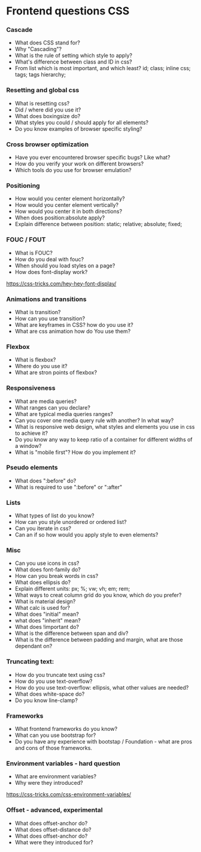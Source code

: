 # Frontend questions  CSS

### Cascade

* What does CSS stand for?
* Why "Cascading"?
* What is the rule of setting which style to apply?
* What's difference between class and ID in css?
* From list  which is most important, and which least?
 id;
 class;
 inline css;
 tags;
 tags hierarchy;

### Resetting and global css

* What is resetting css? 
* Did / where did you use it?
* What does boxingsize do?
* What styles you could / should apply for all elements?
* Do you know examples of browser specific styling?

### Cross browser optimization

* Have you ever encountered browser specific bugs? Like what?
* How do you verify your work on different browsers?
* Which tools do you use for browser emulation?

### Positioning

* How would you center element horizontally?
* How would you center element vertically?
* How would you center it in both directions?
* When does position:absolute apply? 
* Explain difference between position:
 static;
 relative;
 absolute;
 fixed;

### FOUC / FOUT

* What is FOUC?
* How do you deal with fouc?
* When should you load styles on a page?
* How does font-display work?

https://css-tricks.com/hey-hey-font-display/

### Animations and transitions

* What is transition?
* How can you use transition?
* What are keyframes in CSS? how do you use it?
* What are css animation  how do You use them?

### Flexbox

* What is flexbox?
* Where do you use it?
* What are stron points of flexbox?

### Responsiveness

* What are media queries?
* What ranges can you declare?
* What are typical media queries ranges?
* Can you cover one media query rule with another? In what way?
* What is responsive web design, what styles and elements you use in css to achieve it?
* Do you know any way to keep ratio of a container for different widths of a window?
* What is "mobile first"? How do you implement it?

### Pseudo elements

* What does ":before" do?
* What is required to use ":before" or ":after"

### Lists
* What types of list do you know?
* How can you style unordered or ordered list?
* Can you iterate in css?
* Can an if so how would you apply style to even elements?

### Misc
* Can you use icons in css?
* What does font-family do?
* How can you break words in css?
* What does ellipsis do? 
* Explain different units:
 px;
 %;
 vw;
 vh;
 em;
 rem;
* What ways to creat column grid do you know, which do you prefer?
* What is material design?
* What calc is used for?
* What does "initial" mean?
* what does "inherit" mean?
* What does !important do?
* What is the difference between span and div?
* What is the difference between padding and margin, what are those dependant on?

### Truncating text:

* How do you truncate text using css?
* How do you use text-overflow?
* How do you use text-overflow: ellipsis, what other values are needed?
* What does white-space do?
* Do you know line-clamp?

### Frameworks

* What frontend frameworks do you know?
* What can you use bootstrap for?
* Do you have any experience with bootstap / Foundation - what are pros and cons of those frameworks.

### Environment variables - hard question

* What are environment variables?
* Why were they introduced?

https://css-tricks.com/css-environment-variables/

### Offset - advanced, experimental

* What does offset-anchor do?
* What does offset-distance do?
* What does offset-anchor do?
* What were they introduced for?